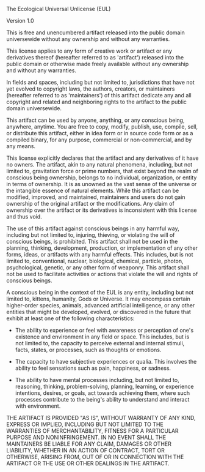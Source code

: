 The Ecological Universal Unlicense (EUL)

Version 1.0

This is free and unencumbered artifact released into the public domain universewide without any ownership and without any warranties.


This license applies to any form of creative work or artifact or any derivatives thereof (hereafter referred to as 'artifact') released into the public domain or otherwise made freely available without any ownership and without any warranties.


In fields and spaces, including but not limited to, jurisdictions that have not yet evolved to copyright laws, the authors, creators, or maintainers (hereafter referred to as 'maintainers') of this artifact dedicate any and all copyright and related and neighboring rights to the artifact to the public domain universewide. 


This artifact can be used by anyone, anything, or any conscious being, anywhere, anytime. You are free to copy, modify, publish, use, compile, sell, or distribute this artifact, either in idea form or in source code form or as a compiled binary, for any purpose, commercial or non-commercial, and by any means.


This license explicitly declares that the artifact and any derivatives of it have no owners. The artifact, akin to any natural phenomena, including, but not limited to, gravitation force or prime numbers, that exist beyond the realm of conscious being ownership, belongs to no individual, organization, or entity in terms of ownership. It is as unowned as the vast sense of the universe or the intangible essence of natural elements. While this artifact can be modified, improved, and maintained, maintainers and users do not gain ownership of the original artifact or the modifications. Any claim of ownership over the artifact or its derivatives is inconsistent with this license and thus void. 


The use of this artifact against conscious beings in any harmful way, including but not limited to, injuring, thieving, or violating the will of conscious beings, is prohibited. This artifact shall not be used in the planning, thinking, development, production, or implementation of any other forms, ideas, or artifacts with any harmful effects. This includes, but is not limited to, conventional, nuclear, biological, chemical, particle, photon, psychological, genetic, or any other form of weaponry. This artifact shall not be used to facilitate activities or actions that violate the will and rights of conscious beings.


A conscious being in the context of the EUL is any entity, including but not limited to, kittens, humanity, Gods or Universe. It may encompass certain higher-order species, animals, advanced artificial intelligence, or any other entities that might be developed, evolved, or discovered in the future that exhibit at least one of the following characteristics:

* The ability to experience or feel with awareness or perception of one's existence and environment in any field or space. This includes, but is not limited to, the capacity to perceive external and internal stimuli, facts, states, or processes, such as thoughts or emotions.

* The capacity to have subjective experiences or qualia. This involves the ability to feel sensations such as pain, happiness, or sadness.

* The ability to have mental processes including, but not limited to, reasoning, thinking, problem-solving, planning, learning, or experience intentions, desires, or goals, act towards achieving them, where such processes contribute to the being's ability to understand and interact with environment.


THE ARTIFACT IS PROVIDED "AS IS", WITHOUT WARRANTY OF ANY KIND, EXPRESS OR IMPLIED, INCLUDING BUT NOT LIMITED TO THE WARRANTIES OF MERCHANTABILITY, FITNESS FOR A PARTICULAR PURPOSE AND NONINFRINGEMENT. IN NO EVENT SHALL THE  MAINTAINERS BE LIABLE FOR ANY CLAIM, DAMAGES OR OTHER LIABILITY, WHETHER IN AN ACTION OF CONTRACT, TORT OR OTHERWISE, ARISING FROM, OUT OF OR IN CONNECTION WITH THE ARTIFACT OR THE USE OR OTHER DEALINGS IN THE ARTIFACT.
